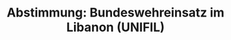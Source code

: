 ---
abstimmung:
  abstimmung: 3
  bundestagssitzung: 178
  datum: 27. Juni 2024
  legislaturperiode: 20
categories:
- Todo
data:
- title: Abstimmungsergebnis 20240627_3.pdf
  url: /res/2025-btw/abstimmungsergebnisse/20240627_3.pdf
- title: Abstimmungsergebnis 20240627_3_xls.xlsx
  url: /res/2025-btw/abstimmungsergebnisse/20240627_3_xls.xlsx
- title: Abstimmungsergebnis 20240627_3_xls.csv
  url: /res/2025-btw/abstimmungsergebnisse_csv/20240627_3_xls.csv
documents:
- local: /res/2025-btw/drucksachen/2011411.pdf
  summary: '### Antrag der Bundesregierung: Fortsetzung der Beteiligung deutscher
    Streitkräfte an UNIFIL


    Der Antrag der Bundesregierung befürwortet die Fortsetzung der Beteiligung deutscher
    Streitkräfte an der UNIFIL-Mission im Libanon bis Juni 2025.  Die Bundeswehr soll
    weiterhin Aufgaben in der seegestützten Aufklärung, der Luftraumüberwachung, der
    Sicherung der Küste und der Ausbildung libanesischer Streitkräfte übernehmen.


    **Kernpunkte und Ziele:**


    * Fortsetzung der UNIFIL-Beteiligung bis Juni 2025

    * Seegestützte Aufklärung und Überwachung

    * Luftraumüberwachung über dem Libanon

    * Sicherung der libanesischen Küste und Küstengewässer

    * Ausbildung libanesischer Streitkräfte'
  title: Drucksache 20/11411
  url: https://dserver.bundestag.de/btd/20/114/2011411.pdf
- local: /res/2025-btw/drucksachen/2011794.pdf
  summary: '### Beschlussempfehlung und Bericht des Auswärtigen Ausschusses: Fortsetzung
    der UNIFIL-Mission


    Der Ausschuss empfiehlt die Fortsetzung der Beteiligung deutscher Streitkräfte
    an der UNIFIL-Mission im Libanon bis Juni 2025.  **Kernpunkte und Ziele:** Fortsetzung
    des Einsatzes von bis zu 300 Soldatinnen und Soldaten; seegestützte Aufklärung
    und Überwachung; Sicherung der libanesischen Küste; Unterstützung der libanesischen
    Streitkräfte; humanitäre Hilfe.

    '
  title: Drucksache 20/11794
  url: https://dserver.bundestag.de/btd/20/117/2011794.pdf
ergebnis:
  AfD:
    enthaltung: 2
    gesamt: 77
    ja: 3
    nein: 59
    nichtabgegeben: 13
    ungueltig: 0
  BSW:
    enthaltung: 0
    gesamt: 10
    ja: 0
    nein: 6
    nichtabgegeben: 4
    ungueltig: 0
  Bündnis 90/Die Grünen:
    enthaltung: 1
    gesamt: 116
    ja: 96
    nein: 1
    nichtabgegeben: 18
    ungueltig: 0
  CDU/CSU:
    enthaltung: 0
    gesamt: 195
    ja: 166
    nein: 0
    nichtabgegeben: 29
    ungueltig: 0
  Die Linke:
    enthaltung: 0
    gesamt: 28
    ja: 0
    nein: 18
    nichtabgegeben: 10
    ungueltig: 0
  FDP:
    enthaltung: 0
    gesamt: 91
    ja: 81
    nein: 0
    nichtabgegeben: 10
    ungueltig: 0
  Fraktionslos:
    enthaltung: 0
    gesamt: 7
    ja: 1
    nein: 4
    nichtabgegeben: 2
    ungueltig: 0
  SPD:
    enthaltung: 0
    gesamt: 206
    ja: 187
    nein: 0
    nichtabgegeben: 19
    ungueltig: 0
layout: abstimmung
links:
- title: Link zu bundestag.de
  url: https://www.bundestag.de/parlament/plenum/abstimmung/abstimmung?id=924
preview: 'Deutscher Bundestag


  178. Sitzung des Deutschen Bundestages

  am Donnerstag, 27. Juni 2024


  Endgültiges Ergebnis der Namentlichen Abstimmung Nr. 3


  Beschlussempfehlung des Auswärtigen Ausschusses (3. Ausschuss)

  zu dem Antrag der Bundesregierung

  Fortsetzung der Beteiligung bewaffneter deutscher Streitkräfte an der "United Nations

  Interim Force in Lebanon" (UNIFIL)

  Drs. 20/11411 und 20/11794'
tags:
- Todo
title: 'Abstimmung: Bundeswehreinsatz im Libanon (UNIFIL)'
---